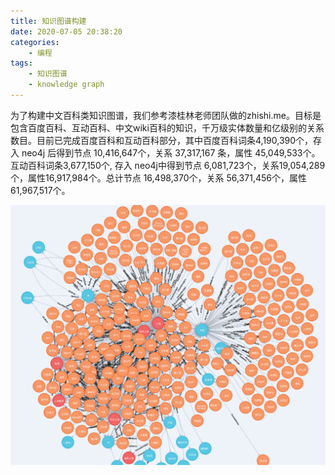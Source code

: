 ```yaml
---
title: 知识图谱构建
date: 2020-07-05 20:38:20
categories:
	- 编程
tags:
	- 知识图谱
	- knowledge graph
---
```



为了构建中文百科类知识图谱，我们参考漆桂林老师团队做的zhishi.me。目标是包含百度百科、互动百科、中文wiki百科的知识，千万级实体数量和亿级别的关系数目。目前已完成百度百科和互动百科部分，其中百度百科词条4,190,390个，存入 neo4j 后得到节点 10,416,647个，关系 37,317,167 条，属性 45,049,533个。互动百科词条3,677,150个, 存入 neo4j中得到节点 6,081,723个，关系19,054,289个，属性16,917,984个。总计节点 16,498,370个，关系 56,371,456个，属性 61,967,517个。

![baike_graph_neo4j](知识图谱构建/baike_graph_neo4j.png)